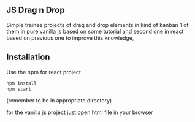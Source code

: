 ## JS Drag n Drop

Simple trainee projects of drag and drop elements in kind of kanban
1 of them in pure vanilla js based on some tutorial and second one in react based on previous one to improve this knowledge,

## Installation

Use the npm for react project

```bash
npm install
npm start
```

(remember to be in appropriate directory)

for the vanilla js project just open html file in your browser
